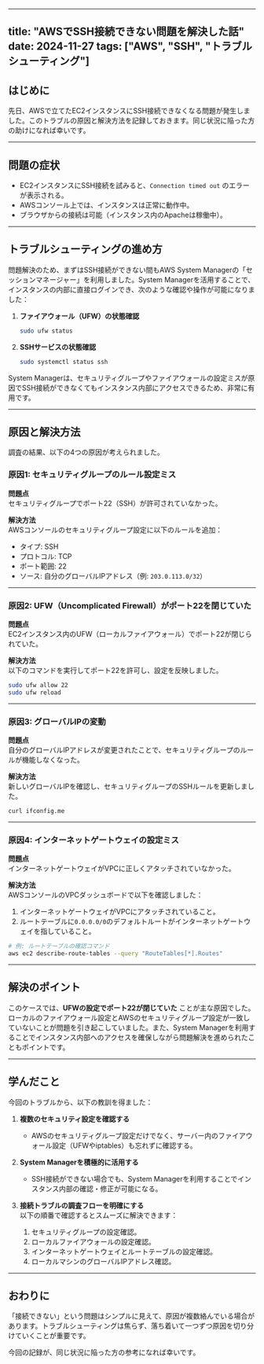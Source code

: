 
---
title: "AWSでSSH接続できない問題を解決した話"
date: 2024-11-27
tags: ["AWS", "SSH", "トラブルシューティング"]
---

## はじめに
先日、AWSで立てたEC2インスタンスにSSH接続できなくなる問題が発生しました。このトラブルの原因と解決方法を記録しておきます。同じ状況に陥った方の助けになれば幸いです。

---

## 問題の症状
- EC2インスタンスにSSH接続を試みると、`Connection timed out` のエラーが表示される。
- AWSコンソール上では、インスタンスは正常に動作中。
- ブラウザからの接続は可能（インスタンス内のApacheは稼働中）。

---

## トラブルシューティングの進め方
問題解決のため、まずはSSH接続ができない間もAWS System Managerの「セッションマネージャー」を利用しました。System Managerを活用することで、インスタンスの内部に直接ログインでき、次のような確認や操作が可能になりました：

1. **ファイアウォール（UFW）の状態確認**  
   ```bash
   sudo ufw status
   ```

2. **SSHサービスの状態確認**  
   ```bash
   sudo systemctl status ssh
   ```

System Managerは、セキュリティグループやファイアウォールの設定ミスが原因でSSH接続ができなくてもインスタンス内部にアクセスできるため、非常に有用です。

---

## 原因と解決方法
調査の結果、以下の4つの原因が考えられました。

### **原因1: セキュリティグループのルール設定ミス**
**問題点**  
セキュリティグループでポート22（SSH）が許可されていなかった。

**解決方法**  
AWSコンソールのセキュリティグループ設定に以下のルールを追加：
- タイプ: SSH  
- プロトコル: TCP  
- ポート範囲: 22  
- ソース: 自分のグローバルIPアドレス（例: `203.0.113.0/32`）

---

### **原因2: UFW（Uncomplicated Firewall）がポート22を閉じていた**
**問題点**  
EC2インスタンス内のUFW（ローカルファイアウォール）でポート22が閉じられていた。

**解決方法**  
以下のコマンドを実行してポート22を許可し、設定を反映しました。

```bash
sudo ufw allow 22
sudo ufw reload
```

---

### **原因3: グローバルIPの変動**
**問題点**  
自分のグローバルIPアドレスが変更されたことで、セキュリティグループのルールが機能しなくなった。

**解決方法**  
新しいグローバルIPを確認し、セキュリティグループのSSHルールを更新しました。

```bash
curl ifconfig.me
```

---

### **原因4: インターネットゲートウェイの設定ミス**
**問題点**  
インターネットゲートウェイがVPCに正しくアタッチされていなかった。

**解決方法**  
AWSコンソールのVPCダッシュボードで以下を確認しました：
1. インターネットゲートウェイがVPCにアタッチされていること。
2. ルートテーブルに`0.0.0.0/0`のデフォルトルートがインターネットゲートウェイを指していること。

```bash
# 例: ルートテーブルの確認コマンド
aws ec2 describe-route-tables --query "RouteTables[*].Routes"
```

---

## 解決のポイント
このケースでは、**UFWの設定でポート22が閉じていた** ことが主な原因でした。ローカルのファイアウォール設定とAWSのセキュリティグループ設定が一致していないことが問題を引き起こしていました。また、System Managerを利用することでインスタンス内部へのアクセスを確保しながら問題解決を進められたこともポイントです。

---

## 学んだこと
今回のトラブルから、以下の教訓を得ました：

1. **複数のセキュリティ設定を確認する**  
   - AWSのセキュリティグループ設定だけでなく、サーバー内のファイアウォール設定（UFWやiptables）も忘れずに確認する。

2. **System Managerを積極的に活用する**  
   - SSH接続ができない場合でも、System Managerを利用することでインスタンス内部の確認・修正が可能になる。

3. **接続トラブルの調査フローを明確にする**  
   以下の順番で確認するとスムーズに解決できます：
   1. セキュリティグループの設定確認。
   2. ローカルファイアウォールの設定確認。
   3. インターネットゲートウェイとルートテーブルの設定確認。
   4. ローカルマシンのグローバルIPアドレス確認。

---

## おわりに
「接続できない」という問題はシンプルに見えて、原因が複数絡んでいる場合があります。トラブルシューティングは焦らず、落ち着いて一つずつ原因を切り分けていくことが重要です。

今回の記録が、同じ状況に陥った方の参考になれば幸いです。
